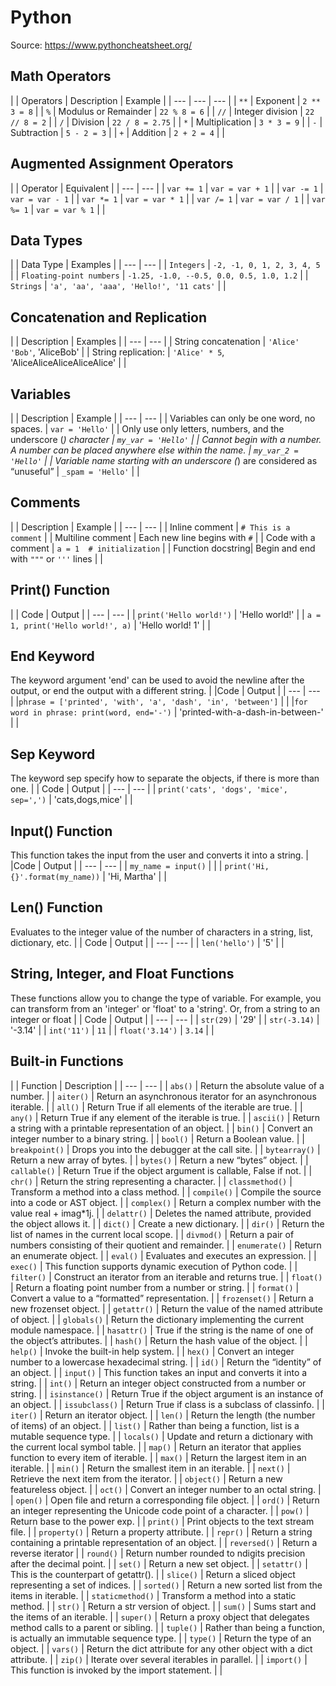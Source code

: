 # Python
Source: https://www.pythoncheatsheet.org/

## Math Operators
|
| Operators | Description | Example |
| --- | --- | --- |
| `**` | Exponent | `2 ** 3 = 8` |
| `%` | Modulus or Remainder | `22 % 8 = 6` |
| `//` | Integer division | `22 // 8 = 2` |
| `/` | Division | `22 / 8 = 2.75` |
| `*` | Multiplication | `3 * 3 = 9` |
| `-` | Subtraction | `5 - 2 = 3` |
| `+` | Addition | `2 + 2 = 4` |
|
## Augmented Assignment Operators
|
| Operator | Equivalent |
| --- | --- |
| `var += 1` | `var = var + 1` |
| `var -= 1` | `var = var - 1` |
| `var *= 1` | `var = var * 1` |
| `var /= 1` | `var = var / 1` |
| `var %= 1` | `var = var % 1` |
|
## Data Types
|
| Data Type | Examples |
| --- | --- |
| `Integers` | `-2, -1, 0, 1, 2, 3, 4, 5` |
| `Floating-point numbers` | `-1.25, -1.0, --0.5, 0.0, 0.5, 1.0, 1.2` |
| `Strings` | `'a', 'aa', 'aaa', 'Hello!', '11 cats'` |
|
## Concatenation and Replication
|
| Description | Examples |
| --- | --- |
| String concatenation | `'Alice' 'Bob'`, 'AliceBob' |
| String replication: | `'Alice' * 5`, 'AliceAliceAliceAliceAlice' |
|
## Variables
|
| Description | Example |
| --- | --- |
| Variables can only be one word, no spaces. | `var = 'Hello'` |
| Only use only letters, numbers, and the underscore (_) character | `my_var = 'Hello'` |
| Cannot begin with a number. A number can be placed anywhere else within the name. | `my_var_2 = 'Hello'` |
| Variable name starting with an underscore (_) are considered as “unuseful” | `_spam = 'Hello'` |
|
## Comments
|
| Description | Example |
| --- | --- |
| Inline comment | `# This is a comment` |
| Multiline comment | Each new line begins with `#` |
| Code with a comment | `a = 1  # initialization` |
| Function docstring| Begin and end with `"""` or `'''` lines |
|
## Print() Function
|
| Code | Output |
| --- | --- |
| `print('Hello world!')` | 'Hello world!' |
| `a = 1, print('Hello world!', a)` | 'Hello world! 1' |
|
## End Keyword
The keyword argument 'end' can be used to avoid the newline after the output, or end the output with a different string.
|
|Code | Output |
| --- | --- |
|`phrase = ['printed', 'with', 'a', 'dash', 'in', 'between']` |  |
|`for word in phrase: print(word, end='-')` | 'printed-with-a-dash-in-between-' |
|
## Sep Keyword
The keyword sep specify how to separate the objects, if there is more than one.
|
| Code | Output |
| --- | --- |
| `print('cats', 'dogs', 'mice', sep=',')` | 'cats,dogs,mice' |
|
## Input() Function
This function takes the input from the user and converts it into a string.
|
|Code | Output |
| --- | --- |
| `my_name = input()` | |
| `print('Hi, {}'.format(my_name))` | 'Hi, Martha' |
|
## Len() Function
Evaluates to the integer value of the number of characters in a string, list, dictionary, etc.
|
| Code | Output |
| --- | --- |
| `len('hello')` | '5' |
|
## String, Integer, and Float Functions
These functions allow you to change the type of variable. For example, you can transform from an 'integer' or 'float' to a 'string'. Or, from a string to an integer or float
|
| Code | Output |
| --- | --- |
| `str(29)` | '29' |
| `str(-3.14)` | '-3.14' |
| `int('11')` | `11` |
| `float('3.14')` | `3.14` |
|
## Built-in Functions
|
| Function | Description |
| --- | --- |
| `abs()` | Return the absolute value of a number. |
| `aiter()` | Return an asynchronous iterator for an asynchronous iterable. |
| `all()` | Return True if all elements of the iterable are true. |
| `any()` | Return True if any element of the iterable is true. |
| `ascii()` | Return a string with a printable representation of an object. |
| `bin()` | Convert an integer number to a binary string. |
| `bool()` | Return a Boolean value. |
| `breakpoint()` | Drops you into the debugger at the call site. |
| `bytearray()` | Return a new array of bytes. |
| `bytes()` | Return a new “bytes” object. |
| `callable()` | Return True if the object argument is callable, False if not. |
| `chr()` | Return the string representing a character. |
| `classmethod()` | Transform a method into a class method. |
| `compile()` | Compile the source into a code or AST object. |
| `complex()` | Return a complex number with the value real + imag*1j. |
| `delattr()` | Deletes the named attribute, provided the object allows it. |
| `dict()` | Create a new dictionary. |
| `dir()` | Return the list of names in the current local scope. |
| `divmod()` | Return a pair of numbers consisting of their quotient and remainder. |
| `enumerate()` | Return an enumerate object. |
| `eval()` | Evaluates and executes an expression. |
| `exec()` | This function supports dynamic execution of Python code. |
| `filter()` | Construct an iterator from an iterable and returns true. |
| `float()` | Return a floating point number from a number or string. |
| `format()` | Convert a value to a “formatted” representation. |
| `frozenset()` | Return a new frozenset object. |
| `getattr()` | Return the value of the named attribute of object. |
| `globals()` | Return the dictionary implementing the current module namespace. |
| `hasattr()` | True if the string is the name of one of the object’s attributes. |
| `hash()` | Return the hash value of the object. |
| `help()` | Invoke the built-in help system. |
| `hex()` | Convert an integer number to a lowercase hexadecimal string. |
| `id()` | Return the “identity” of an object. |
| `input()` | This function takes an input and converts it into a string. |
| `int()` | Return an integer object constructed from a number or string. |
| `isinstance()` | Return True if the object argument is an instance of an object. |
| `issubclass()` | Return True if class is a subclass of classinfo. |
| `iter()` | Return an iterator object. |
| `len()` | Return the length (the number of items) of an object. |
| `list()` | Rather than being a function, list is a mutable sequence type. |
| `locals()` | Update and return a dictionary with the current local symbol table. |
| `map()` | Return an iterator that applies function to every item of iterable. |
| `max()` | Return the largest item in an iterable. |
| `min()` | Return the smallest item in an iterable. |
| `next()` | Retrieve the next item from the iterator. |
| `object()` | Return a new featureless object. |
| `oct()` | Convert an integer number to an octal string. |
| `open()` | Open file and return a corresponding file object. |
| `ord()` | Return an integer representing the Unicode code point of a character. |
| `pow()` | Return base to the power exp. |
| `print()` | Print objects to the text stream file. |
| `property()` | Return a property attribute. |
| `repr()` | Return a string containing a printable representation of an object. |
| `reversed()` | Return a reverse iterator |
| `round()` | Return number rounded to ndigits precision after the decimal point. |
| `set()` | Return a new set object. |
| `setattr()` | This is the counterpart of getattr(). |
| `slice()` | Return a sliced object representing a set of indices. |
| `sorted()` | Return a new sorted list from the items in iterable. |
| `staticmethod()` | Transform a method into a static method. |
| `str()` | Return a str version of object. |
| `sum()` | Sums start and the items of an iterable. |
| `super()` | Return a proxy object that delegates method calls to a parent or sibling. |
| `tuple()` | Rather than being a function, is actually an immutable sequence type. |
| `type()` | Return the type of an object. |
| `vars()` | Return the dict attribute for any other object with a dict attribute. |
| `zip()` | Iterate over several iterables in parallel. |
| `import()` | This function is invoked by the import statement. |
|

